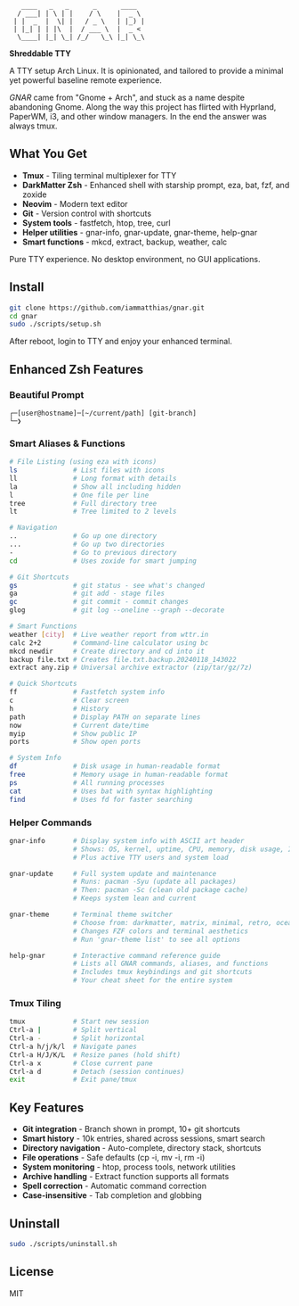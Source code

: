 ```
   ____   _   _      _      ____
  / ___| | \ | |    / \    |  _ \
 | |  _  |  \| |   / _ \   | |_) |
 | |_| | | |\  |  / ___ \  |  _ <
  \____| |_| \_| /_/   \_\ |_| \_\
```

**Shreddable TTY**

A TTY setup Arch Linux. It is opinionated, and tailored to provide a minimal yet powerful baseline remote experience.

_GNAR_ came from "Gnome + Arch", and stuck as a name despite abandoning Gnome. Along the way this project has flirted with Hyprland, PaperWM, i3, and other window managers. In the end the answer was always tmux.

## What You Get

- **Tmux** - Tiling terminal multiplexer for TTY
- **DarkMatter Zsh** - Enhanced shell with starship prompt, eza, bat, fzf, and zoxide
- **Neovim** - Modern text editor
- **Git** - Version control with shortcuts
- **System tools** - fastfetch, htop, tree, curl
- **Helper utilities** - gnar-info, gnar-update, gnar-theme, help-gnar
- **Smart functions** - mkcd, extract, backup, weather, calc

Pure TTY experience. No desktop environment, no GUI applications.

## Install

```bash
git clone https://github.com/iammatthias/gnar.git
cd gnar
sudo ./scripts/setup.sh
```

After reboot, login to TTY and enjoy your enhanced terminal.

## Enhanced Zsh Features

### Beautiful Prompt

```
┌─[user@hostname]─[~/current/path] [git-branch]
└─❯
```

### Smart Aliases & Functions

```bash
# File Listing (using eza with icons)
ls              # List files with icons
ll              # Long format with details
la              # Show all including hidden
l               # One file per line
tree            # Full directory tree
lt              # Tree limited to 2 levels

# Navigation
..              # Go up one directory
...             # Go up two directories
-               # Go to previous directory
cd              # Uses zoxide for smart jumping

# Git Shortcuts
gs              # git status - see what's changed
ga              # git add - stage files
gc              # git commit - commit changes
glog            # git log --oneline --graph --decorate

# Smart Functions
weather [city]  # Live weather report from wttr.in
calc 2+2        # Command-line calculator using bc
mkcd newdir     # Create directory and cd into it
backup file.txt # Creates file.txt.backup.20240118_143022
extract any.zip # Universal archive extractor (zip/tar/gz/7z)

# Quick Shortcuts
ff              # Fastfetch system info
c               # Clear screen
h               # History
path            # Display PATH on separate lines
now             # Current date/time
myip            # Show public IP
ports           # Show open ports

# System Info
df              # Disk usage in human-readable format
free            # Memory usage in human-readable format
ps              # All running processes
cat             # Uses bat with syntax highlighting
find            # Uses fd for faster searching
```

### Helper Commands

```bash
gnar-info       # Display system info with ASCII art header
                # Shows: OS, kernel, uptime, CPU, memory, disk usage, IP
                # Plus active TTY users and system load

gnar-update     # Full system update and maintenance
                # Runs: pacman -Syu (update all packages)
                # Then: pacman -Sc (clean old package cache)
                # Keeps system lean and current

gnar-theme      # Terminal theme switcher
                # Choose from: darkmatter, matrix, minimal, retro, ocean
                # Changes FZF colors and terminal aesthetics
                # Run 'gnar-theme list' to see all options

help-gnar       # Interactive command reference guide
                # Lists all GNAR commands, aliases, and functions
                # Includes tmux keybindings and git shortcuts
                # Your cheat sheet for the entire system
```

### Tmux Tiling

```bash
tmux            # Start new session
Ctrl-a |        # Split vertical
Ctrl-a -        # Split horizontal
Ctrl-a h/j/k/l  # Navigate panes
Ctrl-a H/J/K/L  # Resize panes (hold shift)
Ctrl-a x        # Close current pane
Ctrl-a d        # Detach (session continues)
exit            # Exit pane/tmux
```

## Key Features

- **Git integration** - Branch shown in prompt, 10+ git shortcuts
- **Smart history** - 10k entries, shared across sessions, smart search
- **Directory navigation** - Auto-complete, directory stack, shortcuts
- **File operations** - Safe defaults (cp -i, mv -i, rm -i)
- **System monitoring** - htop, process tools, network utilities
- **Archive handling** - Extract function supports all formats
- **Spell correction** - Automatic command correction
- **Case-insensitive** - Tab completion and globbing

## Uninstall

```bash
sudo ./scripts/uninstall.sh
```

## License

MIT
